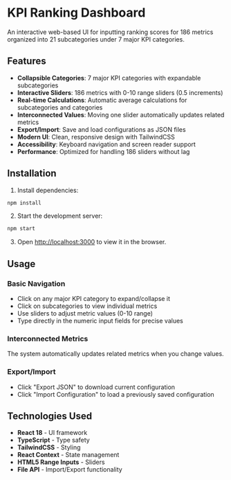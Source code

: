 # KPI Ranking Dashboard

An interactive web-based UI for inputting ranking scores for 186 metrics organized into 21 subcategories under 7 major KPI categories.

## Features

- **Collapsible Categories**: 7 major KPI categories with expandable subcategories
- **Interactive Sliders**: 186 metrics with 0-10 range sliders (0.5 increments)
- **Real-time Calculations**: Automatic average calculations for subcategories and categories
- **Interconnected Values**: Moving one slider automatically updates related metrics
- **Export/Import**: Save and load configurations as JSON files
- **Modern UI**: Clean, responsive design with TailwindCSS
- **Accessibility**: Keyboard navigation and screen reader support
- **Performance**: Optimized for handling 186 sliders without lag

## Installation

1. Install dependencies:
```bash
npm install
```

2. Start the development server:
```bash
npm start
```

3. Open [http://localhost:3000](http://localhost:3000) to view it in the browser.

## Usage

### Basic Navigation
- Click on any major KPI category to expand/collapse it
- Click on subcategories to view individual metrics
- Use sliders to adjust metric values (0-10 range)
- Type directly in the numeric input fields for precise values

### Interconnected Metrics
The system automatically updates related metrics when you change values.

### Export/Import
- Click "Export JSON" to download current configuration
- Click "Import Configuration" to load a previously saved configuration

## Technologies Used

- **React 18** - UI framework
- **TypeScript** - Type safety
- **TailwindCSS** - Styling
- **React Context** - State management
- **HTML5 Range Inputs** - Sliders
- **File API** - Import/Export functionality 